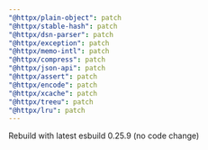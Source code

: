 ```yaml
---
"@httpx/plain-object": patch
"@httpx/stable-hash": patch
"@httpx/dsn-parser": patch
"@httpx/exception": patch
"@httpx/memo-intl": patch
"@httpx/compress": patch
"@httpx/json-api": patch
"@httpx/assert": patch
"@httpx/encode": patch
"@httpx/xcache": patch
"@httpx/treeu": patch
"@httpx/lru": patch
---
```


Rebuild with latest esbuild 0.25.9 (no code change)
